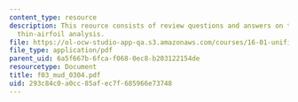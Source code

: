 ```yaml
---
content_type: resource
description: This reource consists of review questions and answers on the topic of
  thin-airfoil analysis.
file: https://ol-ocw-studio-app-qa.s3.amazonaws.com/courses/16-01-unified-engineering-i-ii-iii-iv-fall-2005-spring-2006/293c84c0a0cc85afec7f685966e73748_f03_mud_0304.pdf
file_type: application/pdf
parent_uid: 6a5f667b-6fca-f068-0ec8-b203122154de
resourcetype: Document
title: f03_mud_0304.pdf
uid: 293c84c0-a0cc-85af-ec7f-685966e73748
---
```


